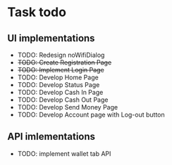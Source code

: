 # Task todo

## UI implementations

- TODO: Redesign noWifiDialog
- ~~TODO: Create Registration Page~~
- ~~TODO: Implement Login Page~~
- TODO: Develop Home Page
- TODO: Develop Status Page
- TODO: Develop Cash In Page
- TODO: Develop Cash Out Page
- TODO: Develop Send Money Page
- TODO: Develop Account page with Log-out button

## API imlementations

- TODO: implement wallet tab API
